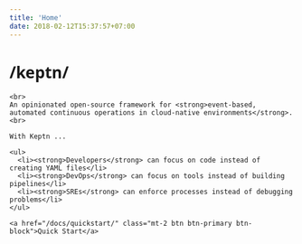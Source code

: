 ```yaml
---
title: 'Home'
date: 2018-02-12T15:37:57+07:00
---
```


<div class="row">
  <div class="col-md-6 pb-sm-2">
    <h1 style="font-family: lora, 'Open Sans', Arial, sans-serif, -apple-system">/keptn/</h1>

    <br>
    An opinionated open-source framework for <strong>event-based, automated continuous operations in cloud-native environments</strong>.
    <br>

    With Keptn ...

    <ul>
      <li><strong>Developers</strong> can focus on code instead of creating YAML files</li>
      <li><strong>DevOps</strong> can focus on tools instead of building pipelines</li>
      <li><strong>SREs</strong> can enforce processes instead of debugging problems</li>
    </ul>

    <a href="/docs/quickstart/" class="mt-2 btn btn-primary btn-block">Quick Start</a>


  </div>
  <div class="col-md-6">
    <div class="terminal-window">
      <div class="terminal">
        <span id="typeit-editor"></span>
      </div>
    </div>
  </div>
</div>
